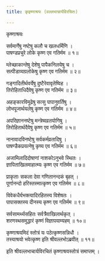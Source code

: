 ```yaml
---
title: कृइष्णाश्रयः (वल्लभाचार्यविरचितः)

---
```

  
 कृष्णाश्रयः   
  
सर्वमार्गेषु नष्टेषु कलौ च खलधर्मिणि ।  
पाषण्डप्रचुरे लोके कृष्ण एव गतिर्मम ॥ १॥  
  
म्लेच्छाकान्तेषु देशेषु पापैकनिलयेषु च ।  
सत्पीडाव्यग्रलोकेषु कृष्ण एव गतिर्मम ॥ २॥  
  
गङ्गादितीर्थवर्येषु दुष्टैरेवावृतेष्विह ।  
तिरोहिताधिदैवेषु कृष्ण एव गतिर्मम ॥ ३॥  
  
अहङ्कारविमूढेषु सत्सु पापानुवर्तिषु ।  
लोभपूजार्थयलेषु कृष्ण एव गतिर्मम ॥ ४॥  
  
अपरिज्ञाननष्टेषु मन्त्रेष्वव्रतयोगिषु ।  
तिरोहितार्थदैवेषु कृष्ण एव गतिर्मम ॥ ५॥  
  
नानावादविनष्टेषु सर्वकर्मव्रतादिषु ।  
पाषण्डैकप्रयत्नेषु कृष्य एव गतिर्मम ॥ ६॥  
  
अजामिलादिदोषाणां नाशकोऽनुभवे स्थितः ।  
ज्ञापिताखिलमाहात्म्यः कृष्ण एव गतिर्मम ॥ ७॥  
  
प्राकृताः सकला देवा गणितानन्दकं बृहत् ।  
पूर्णानन्दो हरिस्तस्मात्कृष्ण एव गतिर्मम ॥ ८॥  
  
विवेकधैर्यभक्त्यादिरहितस्य विशेषतः ।  
पापासक्तस्य दीनस्य कृष्ण एव गतिर्मम ॥ ९॥  
  
सर्वसामर्थ्यसहितः सर्वत्रैवाखिलार्थकृत् ।  
शरणस्थसमुद्धारं कृष्णं विज्ञापयाम्यहम् ॥ १०॥  
  
कृष्णाश्रयमिदं स्तोत्रं यः पठेत्कृष्णसन्निधौ ।  
तस्याश्रयो भवेत्कृष्ण इति श्रीवल्लभोऽब्रवीत् ॥ ११॥  
  
इति श्रीवल्लभाचार्यविरचितं कृष्णाश्रयस्तोत्रं समाप्तम् ।  
  
  

  
